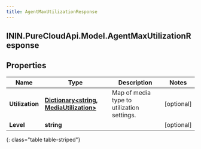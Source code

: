 ```yaml
---
title: AgentMaxUtilizationResponse
---
```

## ININ.PureCloudApi.Model.AgentMaxUtilizationResponse

## Properties

|Name | Type | Description | Notes|
|------------ | ------------- | ------------- | -------------|
| **Utilization** | [**Dictionary&lt;string, MediaUtilization&gt;**](MediaUtilization.html) | Map of media type to utilization settings. | [optional] |
| **Level** | **string** |  | [optional] |
{: class="table table-striped"}


